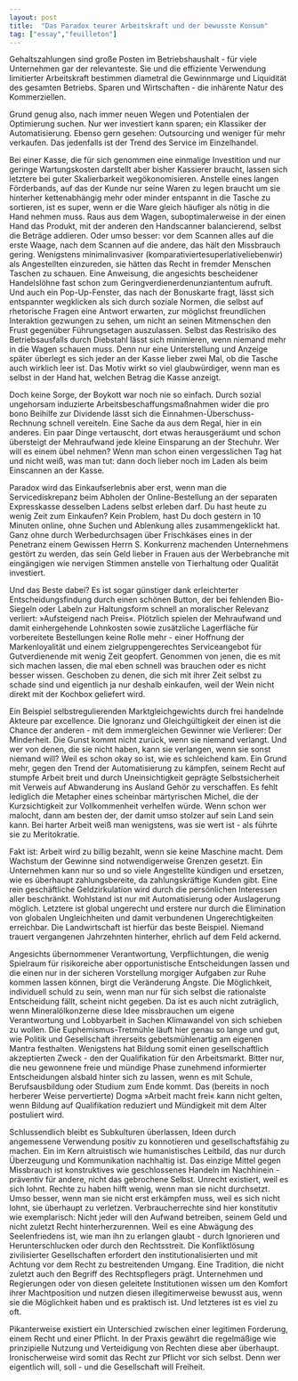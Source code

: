 ```yaml
---
layout: post
title:  "Das Paradox teurer Arbeitskraft und der bewusste Konsum"
tag: ["essay","feuilleton"]
---
```

Gehaltszahlungen sind große Posten im Betriebshaushalt - für viele Unternehmen gar der relevanteste. Sie und die effiziente Verwendung limitierter Arbeitskraft bestimmen diametral die Gewinnmarge und Liquidität des gesamten Betriebs.
Sparen und Wirtschaften - die inhärente Natur des Kommerziellen.

Grund genug also, nach immer neuen Wegen und Potentialen der Optimierung suchen. Nur wer investiert kann sparen; ein Klassiker der Automatisierung. Ebenso gern gesehen: Outsourcing und weniger für mehr verkaufen. Das jedenfalls ist der Trend des Service im Einzelhandel.

Bei einer Kasse, die für sich genommen eine einmalige Investition und nur geringe Wartungskosten darstellt aber bisher Kassierer braucht, lassen sich letztere bei guter Skalierbarkeit wegökonomisieren. Anstelle eines langen Förderbands, auf das der Kunde nur seine Waren zu legen braucht um sie hinterher kettenabhängig mehr oder minder entspannt in die Tasche zu sortieren, ist es super, wenn er die Ware gleich häufiger als nötig in die Hand nehmen muss. Raus aus dem Wagen, suboptimalerweise in der einen Hand das Produkt, mit der anderen den Handscanner balancierend, selbst die Beträge addieren. Oder umso besser: vor dem Scannen alles auf die erste Waage, nach dem Scannen auf die andere, das hält den Missbrauch gering. Wenigstens minimalinvasiver (komparativiertesuperlativeliebenwir) als Angestellten einzureden, sie hätten das Recht in fremder Menschen Taschen zu schauen. Eine Anweisung, die angesichts bescheidener Handelslöhne fast schon zum Geringverdienerdenunziantentum aufruft. Und auch ein Pop-Up-Fenster, das nach der Bonuskarte fragt, lässt sich entspannter wegklicken als sich durch soziale Normen, die selbst auf rhetorische Fragen eine Antwort erwarten, zur möglichst freundlichen Interaktion gezwungen zu sehen, um nicht an seinen Mitmenschen den Frust gegenüber Führungsetagen auszulassen.
Selbst das Restrisiko des Betriebsausfalls durch Diebstahl lässt sich minimieren, wenn niemand mehr in die Wagen schauen muss. Denn nur eine Unterstellung und Anzeige später überlegt es sich jeder an der Kasse lieber zwei Mal, ob die Tasche auch wirklich leer ist. Das Motiv wirkt so viel glaubwürdiger, wenn man es selbst in der Hand hat, welchen Betrag die Kasse anzeigt.

Doch keine Sorge, der Boykott war noch nie so einfach. Durch sozial ungehorsam induzierte Arbeitsbeschaffungsmaßnahmen wider die pro bono Beihilfe zur Dividende lässt sich die Einnahmen-Überschuss-Rechnung schnell vereiteln. Eine Sache da aus dem Regal, hier in ein anderes. Ein paar Dinge vertauscht, dort etwas herausgeräumt und schon übersteigt der Mehraufwand jede kleine Einsparung an der Stechuhr. Wer will es einem übel nehmen? Wenn man schon einen vergesslichen Tag hat und nicht weiß, was man tut: dann doch lieber noch im Laden als beim Einscannen an der Kasse.

Paradox wird das Einkaufserlebnis aber erst, wenn man die Servicediskrepanz beim Abholen der Online-Bestellung an der separaten Expresskasse desselben Ladens selbst erleben darf. Du hast heute zu wenig Zeit zum Einkaufen? Kein Problem, hast Du doch gestern in 10 Minuten online, ohne Suchen und Ablenkung alles zusammengeklickt hat. Ganz ohne durch Werbedurchsagen über Frischkäses eines in der Penetranz einem Gewissen Herrn S. Konkurrenz machenden Unternehmens gestört zu werden, das sein Geld lieber in Frauen aus der Werbebranche mit eingängigen wie nervigen Stimmen anstelle von Tierhaltung oder Qualität investiert.

Und das Beste dabei? Es ist sogar günstiger dank erleichterter Entscheidungsfindung durch einen schönen Button, der bei fehlenden Bio-Siegeln oder Labeln zur Haltungsform schnell an moralischer Relevanz verliert: »Aufsteigend nach Preis«.
Plötzlich spielen der Mehraufwand und damit einhergehende Lohnkosten sowie zusätzliche Lagerfläche für vorbereitete Bestellungen keine Rolle mehr - einer Hoffnung der Markenloyalität und einem zielgruppengerechtes Serviceangebot für Gutverdienende mit wenig Zeit geopfert. Genommen von jenen, die es mit sich machen lassen, die mal eben schnell was brauchen oder es nicht besser wissen. Geschoben zu denen, die sich mit ihrer Zeit selbst zu schade sind und eigentlich ja nur deshalb einkaufen, weil der Wein nicht direkt mit der Kochbox geliefert wird.

Ein Beispiel selbstregulierenden Marktgleichgewichts durch frei handelnde Akteure par excellence. Die Ignoranz und Gleichgültigkeit der einen ist die Chance der anderen - mit dem immergleichen Gewinner wie Verlierer: Der Minderheit. Die Gunst kommt nicht zurück, wenn sie niemand verlangt. Und wer von denen, die sie nicht haben, kann sie verlangen, wenn sie sonst niemand will? Weil es schon okay so ist, wie es schleichend kam. Ein Grund mehr, gegen den Trend der Automatisierung zu kämpfen, seinem Recht auf stumpfe Arbeit breit und durch Uneinsichtigkeit geprägte Selbstsicherheit mit Verweis auf Abwanderung ins Ausland Gehör zu verschaffen. Es fehlt lediglich die Metapher eines scheinbar märtyrischen Michel, die der Kurzsichtigkeit zur Vollkommenheit verhelfen würde. Wenn schon wer malocht, dann am besten der, der damit umso stolzer auf sein Land sein kann. Bei harter Arbeit weiß man wenigstens, was sie wert ist - als führte sie zu Meritokratie.

Fakt ist: Arbeit wird zu billig bezahlt, wenn sie keine Maschine macht. Dem Wachstum der Gewinne sind notwendigerweise Grenzen gesetzt. Ein Unternehmen kann nur so und so viele Angestellte kündigen und ersetzen, wie es überhaupt zahlungsbereite, da zahlungskräftige Kunden gibt. Eine rein geschäftliche Geldzirkulation wird durch die persönlichen Interessen aller beschränkt. Wohlstand ist nur mit Automatisierung oder Auslagerung möglich. Letztere ist global ungerecht und erstere nur durch die Elimination von globalen Ungleichheiten und damit verbundenen Ungerechtigkeiten erreichbar.
Die Landwirtschaft ist hierfür das beste Beispiel. Niemand trauert vergangenen Jahrzehnten hinterher, ehrlich auf dem Feld ackernd.

Angesichts übernommener Verantwortung, Verpflichtungen, die wenig Spielraum für risikoreiche aber opportunistische Entscheidungen lassen und die einen nur in der sicheren Vorstellung morgiger Aufgaben zur Ruhe kommen lassen können, birgt die Veränderung Ängste. Die Möglichkeit, individuell schuld zu sein, wenn man nur für sich selbst die rationalste Entscheidung fällt, scheint nicht gegeben. Da ist es auch nicht zuträglich, wenn Mineralölkonzerne diese Idee missbrauchen um eigene Verantwortung und Lobbyarbeit in Sachen Klimawandel von sich schieben zu wollen. Die Euphemismus-Tretmühle läuft hier genau so lange und gut, wie Politik und Gesellschaft ihrerseits gebetsmühlenartig am eigenen Mantra festhalten. Wenigstens hat Bildung somit einen gesellschaftlich akzeptierten Zweck - den der Qualifikation für den Arbeitsmarkt. Bitter nur, die neu gewonnene freie und mündige Phase zunehmend informierter Entscheidungen alsbald hinter sich zu lassen, wenn es mit Schule, Berufsausbildung oder Studium zum Ende kommt. Das (bereits in noch herberer Weise pervertierte) Dogma »Arbeit macht frei« kann nicht gelten, wenn Bildung auf Qualifikation reduziert und Mündigkeit mit dem Alter postuliert wird.

Schlussendlich bleibt es Subkulturen überlassen, Ideen durch angemessene Verwendung positiv zu konnotieren und gesellschaftsfähig zu machen. Ein im Kern altruistisch wie humanistisches Leitbild, das nur durch Überzeugung und Kommunikation nachhaltig ist. Das einzige Mittel gegen Missbrauch ist konstruktives wie geschlossenes Handeln im Nachhinein - präventiv für andere, nicht das gebrochene Selbst. Unrecht existiert, weil es sich lohnt. Rechte zu haben hilft wenig, wenn man sie nicht durchsetzt. Umso besser, wenn man sie nicht erst erkämpfen muss, weil es sich nicht lohnt, sie überhaupt zu verletzen. Verbraucherrechte sind hier konstitutiv wie exemplarisch: Nicht jeder will den Aufwand betreiben, seinem Geld und nicht zuletzt Recht hinterherzurennen. Weil es eine Abwägung des Seelenfriedens ist, wie man ihn zu erlangen glaubt - durch Ignorieren und Herunterschlucken oder durch den Rechtsstreit. Die Konfliktlösung zivilisierter Gesellschaften erfordert den institutionalisierten und mit Achtung vor dem Recht zu bestreitenden Umgang. Eine Tradition, die nicht zuletzt auch den Begriff des Rechtspflegers prägt.
Unternehmen und Regierungen oder von diesen geleitete Institutionen wissen um den Komfort ihrer Machtposition und nutzen diesen illegitimerweise bewusst aus, wenn sie die Möglichkeit haben und es praktisch ist. Und letzteres ist es viel zu oft.

Pikanterweise existiert ein Unterschied zwischen einer legitimen Forderung, einem Recht und einer Pflicht. In der Praxis gewährt die regelmäßige wie prinzipielle Nutzung und Verteidigung von Rechten diese aber überhaupt. Ironischerweise wird somit das Recht zur Pflicht vor sich selbst.
Denn wer eigentlich will, soll - und die Gesellschaft will Freiheit.